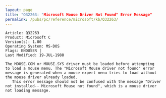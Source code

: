 ```yaml
---
layout: page
title: "Q32263: "Microsoft Mouse Driver Not Found" Error Message"
permalink: /pubs/pc/reference/microsoft/kb/Q32263/
---
```


	Article: Q32263
	Product: Microsoft C
	Version(s): 1.00
	Operating System: MS-DOS
	Flags: ENDUSER |
	Last Modified: 19-JUL-1988
	
	The MOUSE.COM or MOUSE.SYS driver must be loaded before attempting
	to load a mouse menu. The "Microsoft Mouse driver not found" error
	message is generated when a mouse expert menu tries to load without
	the mouse driver already loaded.
	   This error message should not be confused with the message "Driver
	not installed-- Microsoft Mouse not found", which is a mouse driver
	not loading message.
